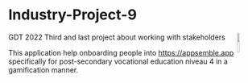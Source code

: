 # Industry-Project-9
GDT 2022 Third and last project about working with stakeholders
<img align="right" src="https://i.imgur.com/z63oDhM.png" width=10%/>

This application help onboarding people into https://appsemble.app specifically for post-secondary vocational education niveau 4 in a gamification manner.
